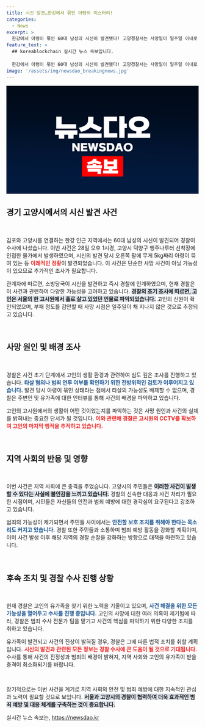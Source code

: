 ```yaml
---
title: 시신 발견…한강에서 묶인 아령의 미스터리!
categories:
  - News
excerpt: >
  한강에서 아령이 묶인 60대 남성의 시신이 발견됐다! 고양경찰서는 사망일이 일주일 이내로 추정되는 고인의 신원 확인 중에 있으며, 범죄 혐의점은 파악되지 않았다고 전했다. 이 사건의 진실은 과연 무엇일까?
feature_text: >
  ## koreablockchain 실시간 뉴스 속보입니다.

  한강에서 아령이 묶인 60대 남성의 시신이 발견됐다! 고양경찰서는 사망일이 일주일 이내로 추정되는 고인의 신원 확인 중에 있으며, 범죄 혐의점은 파악되지 않았다고 전했다. 이 사건의 진실은 과연 무엇일까?
image: '/assets/img/newsdao_breakingnews.jpg'
---
```


<p><img src="/assets/img/newsdao_breakingnews.jpg" alt="koreablockchain 속보" /></p>

<h2 data-ke-size="size26">경기 고양시에서의 시신 발견 사건</h2>

<p data-ke-size="size16">&nbsp;</p>

<p>김포와 고양시를 연결하는 한강 인근 지역에서는 60대 남성의 시신이 발견되어 경찰이 수사에 나섰습니다. 이번 사건은 28일 오후 1시경, 고양시 덕양구 행주나루터 선착장에 인접한 물가에서 발생하였으며, 시신의 발견 당시 오른쪽 팔에 무게 5kg짜리 아령이 묶여 있는 등 <b><span style="color: #ee2323;">이례적인 정황</span></b>이 발견되었습니다. 이 사건은 단순한 사망 사건이 아닐 가능성이 있으므로 추가적인 조사가 필요합니다.</p>

<p>관계자에 따르면, 소방당국이 시신을 발견하고 즉시 경찰에 인계하였으며, 현재 경찰은 이 사건과 관련하여 다양한 가능성을 고려하고 있습니다. <b><span style="background-color: #21538527;">경찰의 초기 조사에 따르면, 고인은 서울의 한 고시원에서 홀로 살고 있었던 인물로 파악되었습니다.</span></b> 고인의 신원이 확인되었으며, 부패 정도를 감안할 때 사망 시점은 일주일이 채 지나지 않은 것으로 추정되고 있습니다.</p>

<p data-ke-size="size16">&nbsp;</p>

<h2 data-ke-size="size26">사망 원인 및 배경 조사</h2>

<p data-ke-size="size16">&nbsp;</p>

<p>경찰은 사건 초기 단계에서 고인의 생활 환경과 관련하여 심도 깊은 조사를 진행하고 있습니다. <b><span style="color: #1a5490;">타살 혐의나 범죄 연루 여부를 확인하기 위한 전방위적인 검토가 이루어지고 있습니다.</span></b> 발견 당시 아령이 묶인 상태라는 점에서 타살의 가능성도 배제할 수 없으며, 경찰은 주변인 및 유가족에 대한 인터뷰를 통해 사건의 배경을 파악하고 있습니다.</p>

<p>고인의 고시원에서의 생활이 어떤 것이었는지를 파악하는 것은 사망 원인과 사건의 실체를 밝혀내는 중요한 단서가 될 것입니다. <b><span style="color: #ee2323;">이와 관련해 경찰은 고시원의 CCTV를 확보하여 고인의 마지막 행적을 추적하고 있습니다.</span></b></p>

<p data-ke-size="size16">&nbsp;</p>

<h2 data-ke-size="size26">지역 사회의 반응 및 영향</h2>

<p data-ke-size="size16">&nbsp;</p>

<p>이번 사건은 지역 사회에 큰 충격을 주었습니다. 고양시의 주민들은 <b><span style="background-color: #21538527;">이러한 사건이 발생할 수 있다는 사실에 불안감을 느끼고 있습니다.</span></b> 경찰의 신속한 대응과 사건 처리가 필요한 시점이며, 시민들은 자신들의 안전과 범죄 예방에 대한 경각심이 요구된다고 강조하고 있습니다.</p>

<p>범죄의 가능성이 제기되면서 주민들 사이에서는 <b><span style="color: #1a5490;">안전할 보호 조치를 취해야 한다는 목소리도 커지고 있습니다.</span></b> 경찰 또한 주민들과 소통하며 범죄 예방 활동을 강화할 계획이며, 이미 사건 발생 이후 해당 지역의 경찰 순찰을 강화하는 방향으로 대책을 마련하고 있습니다.</p>

<p data-ke-size="size16">&nbsp;</p>

<h2 data-ke-size="size26">후속 조치 및 경찰 수사 진행 상황</h2>

<p data-ke-size="size16">&nbsp;</p>

<p>현재 경찰은 고인의 유가족을 찾기 위한 노력을 기울이고 있으며, <b><span style="color: #1a5490;">사건 해결을 위한 모든 가능성을 열어두고 수사를 진행 중입니다.</span></b> 고인의 사망에 대한 여러 의혹이 제기됨에 따라, 경찰은 범죄 수사 전문가 팀을 맡기고 사건의 핵심을 파악하기 위한 다양한 조치를 취하고 있습니다.</p>

<p>유가족이 발견되고 사건의 진상이 밝혀질 경우, 경찰은 그에 따른 법적 조치를 취할 계획입니다. <b><span style="color: #ee2323;">시신의 발견과 관련된 모든 정보는 경찰 수사에 큰 도움이 될 것으로 기대됩니다.</span></b> 수사를 통해 사건의 진정성과 범죄의 배경이 밝혀져, 지역 사회와 고인의 유가족이 받을 충격이 최소화되기를 바랍니다.</p>

<p data-ke-size="size16">&nbsp;</p>

<p>장기적으로는 이번 사건을 계기로 지역 사회의 안전 및 범죄 예방에 대한 지속적인 관심과 노력이 필요할 것으로 보입니다. <b><span style="background-color: #21538527;">서울과 고양시의 경찰이 협력하여 더욱 효과적인 범죄 예방 및 대응 체계를 구축하는 것이 중요합니다.</span></b></p>
실시간 뉴스 속보는, <a href="https://newsdao.kr" rel="dofollow">https://newsdao.kr</a>


